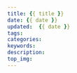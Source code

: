```yaml
---
title: {{ title }}
date: {{ date }}
updated:  {{ date }}
tags:
categories:
keywords:
description:
top_img:
---
```

